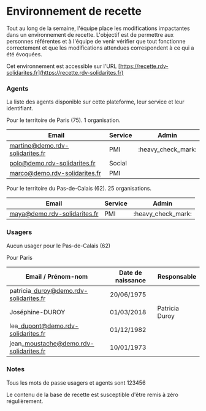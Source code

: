 # Environnement de recette

Tout au long de la semaine, l'équipe place les modifications impactantes dans un environnement de recette. L'objectif est de permettre aux personnes référentes et à l'équipe de venir vérifier que tout fonctionne correctement et que les modifications attendues correspondent à ce qui a été évoquées.

Cet environnement est accessible sur l'URL [https://recette.rdv-solidarites.fr](https://recette.rdv-solidarites.fr)

### Agents

La liste des agents disponible sur cette plateforme,  leur service et leur identifiant.

Pour le territoire de Paris (75). 1 organisation.

| Email                           | Service | Admin                  |
| ------------------------------- | ------- | ---------------------- |
| martine@demo.rdv-solidarites.fr | PMI     |  :heavy\_check\_mark:  |
| polo@demo.rdv-solidarites.fr    | Social  |                        |
| marco@demo.rdv-solidarites.fr   | PMI     |                        |

Pour le territoire du Pas-de-Calais (62). 25 organisations.

| Email                        | Service | Admin                 |
| ---------------------------- | ------- | --------------------- |
| maya@demo.rdv-solidarites.fr | PMI     | :heavy\_check\_mark:  |



### Usagers

Aucun usager pour le Pas-de-Calais (62)

Pour Paris

| Email / Prénom-nom                      | Date de naissance | Responsable    |
| --------------------------------------- | ----------------- | -------------- |
| patricia\_duroy@demo.rdv-solidarites.fr | 20/06/1975        |                |
| Joséphine-DUROY                         | 01/03/2018        | Patricia Duroy |
| lea\_dupont@demo.rdv-solidarites.fr     | 01/12/1982        |                |
| jean\_moustache@demo.rdv-solidarites.fr | 10/01/1973        |                |

### Notes

Tous les mots de passe usagers et agents sont 123456

Le contenu de la base de recette est susceptible d'être remis à zéro régulièrement.

